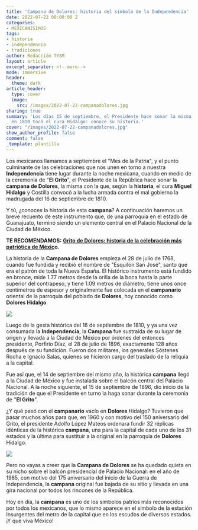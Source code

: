 ```yaml
---
title: 'Campana de Dolores: historia del símbolo de la Independencia'
date: 2022-07-22 00:00:00 Z
categories:
- MEXICANISIMOS
tags:
- historia
- independencia
- tradiciones
author: Redacción TYSM
layout: article
excerpt_separator: <!--more-->
mode: immersive
header:
  theme: dark
article_header:
  type: cover
  image:
    src: /images/2022-07-22-campanadolores.jpg
sharing: true
summary: 'Los días 15 de septiembre, el Presidente hace sonar la misma campana que
  en 1810 tocó el cura Hidalgo: conoce su historia.'
cover: "/images/2022-07-22-campanadolores.jpg"
show_author_profile: false
comment: false
_template: plantilla
---
```







Los mexicanos llamamos a septiembre el "Mes de la Patria", y el punto culminante de las celebraciones que nos unen en torno a nuestra **Independencia** tiene lugar durante la noche mexicana, cuando en medio de la ceremonia de "**El Grito**", el Presidente de la República hace sonar la **campana de Dolores**, la misma con la que, según la **historia**, el cura **Miguel Hidalgo** y Costilla convocó a la lucha armada contra el mal gobierno la madrugada del 16 de septiembre de 1810.

Y tú, ¿conoces la historia de esta **campana**? A continuación haremos un breve recuento de este instrumento que, de una parroquia en el estado de Guanajuato, terminó siendo un elemento central en el Palacio Nacional de la Ciudad de México.

**TE RECOMENDAMOS:** [**Grito de Dolores: historia de la celebración más patriótica de Méxic**](https://blog.tonoysumariachi.com/cultura/2022/07/21/grito-de-dolores-historia-de-la-celebracion-mas-patriotica-de-mexico.html)**o.**

La historia de la **Campana de Dolores** empieza el 28 de julio de 1768, cuando fue fundida y recibió el nombre de "Esquilón San José", santo que era el patrón de toda la Nueva España. El histórico instrumento está fundido en bronce, mide 1.77 metros desde la orilla de la boca hasta la parte superior del contrapeso, y tiene 1.09 metros de diámetro; tiene unos once centímetros de espesor y originalmente fue colocada en el **campanario** oriental de la parroquia del poblado de **Dolores**, hoy conocido como **Dolores Hidalgo**.

![](https://upload.wikimedia.org/wikipedia/commons/thumb/1/17/Plaza_de_Dolores.JPG/1024px-Plaza_de_Dolores.JPG)

Luego de la gesta histórica del 16 de septiembre de 1810, y ya una vez consumada la **Independencia**, la **Campana** fue sustraída de su lugar de origen y llevada a la Ciudad de México por órdenes del entonces presidente, Porfirio Díaz, el 28 de julio de 1896, exactamente 128 años después de su fundición. Fueron dos militares, los generales Sóstenes Rocha e Ignacio Salas, quienes se hicieron cargo del traslado de la reliquia a la capital.

Fue así que, el 14 de septiembre del mismo año, la histórica **campana** llegó a la Ciudad de México y fue instalada sobre el balcón central del Palacio Nacional. A la noche siguiente, el 15 de septiembre de 1896, dio inicio de la tradición de que el Presidente en turno la haga sonar durante la ceremonia de "**El Grito**".

¿Y qué pasó con el **campanario** vacío en **Dolores** Hidalgo? Tuvieron que pasar muchos años para que, en 1960 y con motivo del 150 aniversario del Grito, el presidente Adolfo López Mateos ordenara fundir 32 réplicas idénticas de la histórica **campana**, una para la capital de cada uno de los 31 estados y la última para sustituir a la original en la parroquia de **Dolores** Hidalgo.

![](https://upload.wikimedia.org/wikipedia/commons/thumb/6/6a/REPLICA_CAMPANA_DE_DOLORES.jpg/1024px-REPLICA_CAMPANA_DE_DOLORES.jpg)

Pero no vayas a creer que la **Campana de Dolores** se ha quedado quieta en su nicho sobre el balcón presidencial de Palacio Nacional: en el año de 1985, con motivo del 175 aniversario del inicio de la Guerra de Independencia, la **campana** original fue bajada de su sitio y llevada en una gira nacional por todos los rincones de la República.

Hoy en día, la **campana** es uno de los símbolos patrios más reconocidos por todos los mexicanos, que lo mismo aparece en el símbolo de la estación Insurgentes del metro de la capital que en los escudos de diversos estados. ¡Y que viva México!

